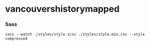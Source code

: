 # vancouvershistorymapped

### Sass

`sass --watch ./styles/style.scss ./styles/style.min.css --style compressed`
